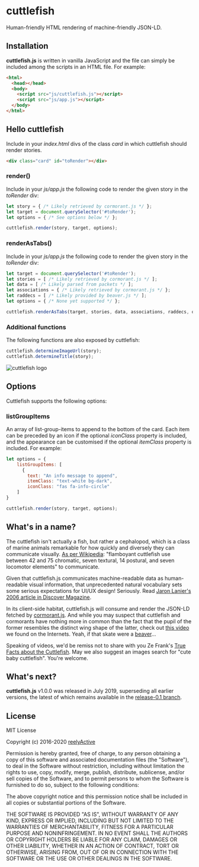 cuttlefish
==========


Human-friendly HTML rendering of machine-friendly JSON-LD.


Installation
------------

__cuttlefish.js__ is written in vanilla JavaScript and the file can simply be included among the scripts in an HTML file.  For example:

```html
<html>
  <head></head>
  <body>
    <script src="js/cuttlefish.js"></script>
    <script src="js/app.js"></script>
  </body>
</html>
```


Hello cuttlefish
----------------

Include in your _index.html_ divs of the class _card_ in which cuttlefish should render stories.

```html
<div class="card" id="toRender"></div>
```

### render()

Include in your _js/app.js_ the following code to render the given story in the _toRender_ div:

```javascript
let story = { /* Likely retrieved by cormorant.js */ };
let target = document.querySelector('#toRender');
let options = { /* See options below */ };

cuttlefish.render(story, target, options);
```

### renderAsTabs()

Include in your _js/app.js_ the following code to render the given story in the _toRender_ div:

```javascript
let target = document.querySelector('#toRender');
let stories = [ /* Likely retrieved by cormorant.js */ ];
let data = [ /* Likely parsed from packets */ ];
let associations = { /* Likely retrieved by cormorant.js */ };
let raddecs = [ /* Likely provided by beaver.js */ ];
let options = { /* None yet supported */ };

cuttlefish.renderAsTabs(target, stories, data, associations, raddecs, options);
```


### Additional functions

The following functions are also exposed by cuttlefish:

```javascript
cuttlefish.determineImageUrl(story);
cuttlefish.determineTitle(story);
```


![cuttlefish logo](https://reelyactive.github.io/cuttlefish/images/cuttlefish-bubble.png)


Options
-------

Cuttlefish supports the following options:

### listGroupItems

An array of list-group-items to append to the bottom of the card.  Each item can be preceded by an icon if the optional _iconClass_ property is included, and the appearance can be customised if the optional _itemClass_ property is included.  For example:

```javascript
let options = {
    listGroupItems: [
      {
        text: "An info message to append",
        itemClass: "text-white bg-dark",
        iconClass: "fas fa-info-circle"
    ]
}

cuttlefish.render(story, target, options);
```


What's in a name?
-----------------

The cuttlefish isn't actually a fish, but rather a cephalopod, which is a class of marine animals remarkable for how quickly and diversely they can communicate visually.  [As per Wikipedia](https://en.wikipedia.org/wiki/Cuttlefish#Communication): "flamboyant cuttlefish use between 42 and 75 chromatic, seven textural, 14 postural, and seven locomotor elements" to communicate.

Given that cuttlefish.js communicates machine-readable data as human-readable visual information, that unprecedented natural vocabulary sets some serious expectations for UI/UX design!  Seriously.  Read [Jaron Lanier's 2006 article in Discover Magazine](http://discovermagazine.com/2006/apr/cephalopod-morphing/).

In its client-side habitat, cuttlefish.js will consume and render the JSON-LD fetched by [cormorant.js](https://github.com/reelyactive/cormorant).  And while you may suspect that cuttlefish and cormorants have nothing more in common than the fact that the pupil of the former resembles the distinct wing shape of the latter, check out [this video](https://youtu.be/OQq__WdJBMw?t=2m40s) we found on the Internets.  Yeah, if that skate were a [beaver](https://github.com/reelyactive/beaver)...

Speaking of videos, we'd be remiss not to share with you Ze Frank's [True Facts about the Cuttlefish](https://youtu.be/GDwOi7HpHtQ).  May we also suggest an images search for "cute baby cuttlefish".  You're welcome.


What's next?
------------

__cuttlefish.js__ v1.0.0 was released in July 2019, superseding all earlier versions, the latest of which remains available in the [release-0.1 branch](https://github.com/reelyactive/cuttlefish/tree/release-0.1).


License
-------

MIT License

Copyright (c) 2016-2020 [reelyActive](https://www.reelyactive.com)

Permission is hereby granted, free of charge, to any person obtaining a copy of this software and associated documentation files (the "Software"), to deal in the Software without restriction, including without limitation the rights to use, copy, modify, merge, publish, distribute, sublicense, and/or sell copies of the Software, and to permit persons to whom the Software is furnished to do so, subject to the following conditions:

The above copyright notice and this permission notice shall be included in all copies or substantial portions of the Software.

THE SOFTWARE IS PROVIDED "AS IS", WITHOUT WARRANTY OF ANY KIND, EXPRESS OR
IMPLIED, INCLUDING BUT NOT LIMITED TO THE WARRANTIES OF MERCHANTABILITY,
FITNESS FOR A PARTICULAR PURPOSE AND NONINFRINGEMENT. IN NO EVENT SHALL THE
AUTHORS OR COPYRIGHT HOLDERS BE LIABLE FOR ANY CLAIM, DAMAGES OR OTHER
LIABILITY, WHETHER IN AN ACTION OF CONTRACT, TORT OR OTHERWISE, ARISING FROM,
OUT OF OR IN CONNECTION WITH THE SOFTWARE OR THE USE OR OTHER DEALINGS IN
THE SOFTWARE.
